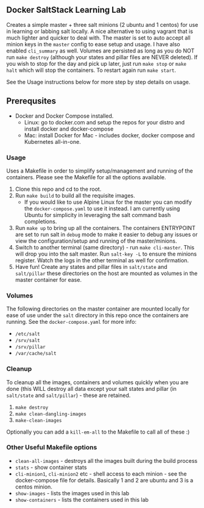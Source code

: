 ## Docker SaltStack Learning Lab
Creates a simple master + three salt minions (2 ubuntu and 1 centos) for use in learning or labbing salt locally.  A nice alternative to using vagrant that is much lighter and quicker to deal with.  The master is set to auto accept all minion keys in the `master` config to ease setup and usage.  I have also enabled `cli_summary` as well. Volumes are persisted as long as you do NOT run `make destroy` (although your states and pillar files are NEVER deleted).  If you wish to stop for the day and pick up later, just run `make stop` or `make halt` which will stop the containers.  To restart again run `make start`.

See the Usage instructions below for more step by step details on usage.

## Prerequsites
- Docker and Docker Compose installed.
  - Linux: go to docker.com and setup the repos for your distro and install docker and docker-compose
  - Mac: install Docker for Mac - includes docker, docker compose and Kubernetes all-in-one.

### Usage
Uses a Makefile in order to simplify setup/management and running of the containers.  Please see the Makefile for all the options available.

1. Clone this repo and cd to the root.
2. Run `make build` to build all the requisite images.
   - If you would like to use Alpine Linux for the master you can modify the `docker-compose.yaml` to use it instead.  I am currently using Ubuntu for simplicity in leveraging the salt command bash completions.
3. Run `make up` to bring up all the containers.  The containers ENTRYPOINT are set to run salt in `debug` mode to make it easier to debug any issues or view the configuration/setup and running of the master/minions.
4.  Switch to another terminal (same directory) - run `make cli-master`.  This will drop you into the salt master.  Run `salt-key -L` to ensure the minions register.  Watch the logs in the other terminal as well for confirmation.
5.  Have fun!  Create any states and pillar files in `salt/state` and `salt/pillar` these directories on the host are mounted as volumes in the master container for ease.


### Volumes
The following directories on the master container are mounted locally for ease of use under the `salt` directory in this repo once the containers are running. See the `docker-compose.yaml` for more info:
- `/etc/salt`
- `/srv/salt`
- `/srv/pillar`
- `/var/cache/salt`

### Cleanup
To cleanup all the images, containers and volumes quickly when you are done (this WILL destroy all data except your salt states and pillar (in `salt/state` and `salt/pillar`) - these are retained.
1. `make destroy`
2. `make clean-dangling-images`
3. `make-clean-images`

Optionally you can add a `kill-em-all` to the Makefile to call all of these :)

### Other Useful Makefile options 
- `clean-all-images` - destroys all the images built during the build process
- `stats` - show container stats
- `cli-minion1`, `cli-minion2` etc - shell access to each minion - see the docker-compose file for details.  Basically 1 and 2 are ubuntu and 3 is a centos minion.
- `show-images` - lists the images used in this lab
- `show-containers` - lists the containers used in this lab